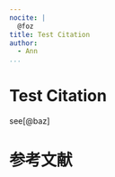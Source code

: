 ```yaml
---
nocite: |
  @foz
title: Test Citation
author: 
  - Ann
...
```


# Test Citation

see[@baz]

# 参考文献